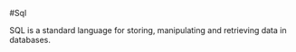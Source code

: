 #Sql
<p> SQL is a standard language for storing, manipulating and retrieving data in databases.</p>
